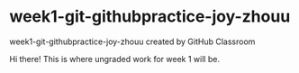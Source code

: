 # week1-git-githubpractice-joy-zhouu
week1-git-githubpractice-joy-zhouu created by GitHub Classroom

Hi there! This is where ungraded work for week 1 will be.
